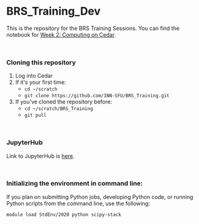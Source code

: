 # BRS_Training_Dev


This is the repository for the BRS Training Sessions. You can find the notebook for [Week 2: Computing on Cedar](Training_Session_Notebook.ipynb). 

<br>

### Cloning this repository

1. Log into Cedar
2. If it's your first time:
    - `cd ~/scratch`
    - `git clone https://github.com/INN-SFU/BRS_Training.git`
3. If you've cloned the repository before:
    - `cd ~/scratch/BRS_Training`
    - `git pull`


<br>

### JupyterHub

Link to JupyterHub is [here](https://jupyterhub.cedar.alliancecan.ca/).


<br>

### Initializing the environment in command line:

If you plan on submitting Python jobs, developing Python code, or running Python scripts from the command line, use the following: 

```
module load StdEnv/2020 python scipy-stack
```
